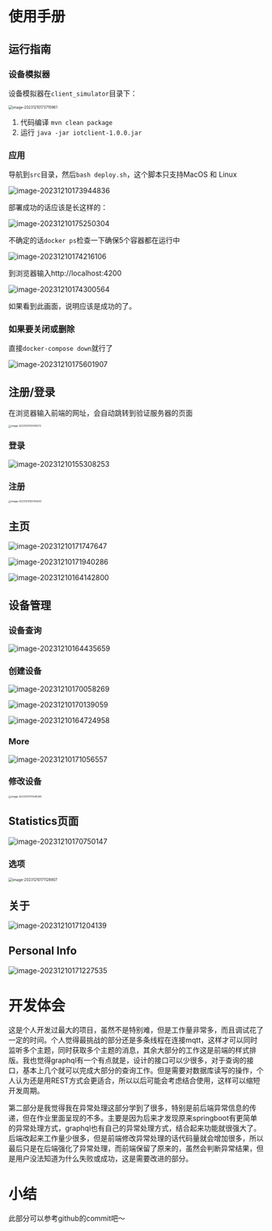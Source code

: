# 使用手册

## 运行指南

### 设备模拟器

设备模拟器在`client_simulator`目录下：

<img src="./README.assets/image-20231210173715961.png" alt="image-20231210173715961" style="zoom:50%;" />

1. 代码编译 `mvn clean package`
2. 运行 `java -jar iotclient-1.0.0.jar`

### 应用

导航到`src`目录，然后`bash deploy.sh`，这个脚本只支持MacOS 和 Linux

![image-20231210173944836](./README.assets/image-20231210173944836.png)

部署成功的话应该是长这样的：

![image-20231210175250304](./README.assets/image-20231210175250304.png)

不确定的话`docker ps`检查一下确保5个容器都在运行中

![image-20231210174216106](./README.assets/image-20231210174216106.png)

到浏览器输入http://localhost:4200

![image-20231210174300564](./README.assets/image-20231210174300564.png)

如果看到此画面，说明应该是成功的了。

### 如果要关闭或删除

直接`docker-compose down`就行了

![image-20231210175601907](./README.assets/image-20231210175601907.png)



## 注册/登录

在浏览器输入前端的网址，会自动跳转到验证服务器的页面

<img src="./README.assets/image-20231210155145573.png" alt="image-20231210155145573" style="zoom:33%;" />

### 登录

![image-20231210155308253](./README.assets/image-20231210155308253.png)

### 注册

<img src="./README.assets/image-20231210163134243.png" alt="image-20231210163134243" style="zoom: 33%;" />

## 主页

![image-20231210171747647](./README.assets/image-20231210171747647.png)

![image-20231210171940286](./README.assets/image-20231210171940286.png)

![image-20231210164142800](./README.assets/image-20231210164142800.png)

## 设备管理

### 设备查询

![image-20231210164435659](./README.assets/image-20231210164435659.png)

### 创建设备

![image-20231210170058269](./README.assets/image-20231210170058269.png)

![image-20231210170139059](./README.assets/image-20231210170139059.png)

![image-20231210164724958](./README.assets/image-20231210164724958.png)

### More

![image-20231210171056557](./README.assets/image-20231210171056557.png)

### 修改设备

<img src="./README.assets/image-20231210170246385.png" alt="image-20231210170246385" style="zoom:33%;" />

## Statistics页面

![image-20231210170750147](./README.assets/image-20231210170750147.png)

### 选项

<img src="./README.assets/image-20231210171128807.png" alt="image-20231210171128807" style="zoom:50%;" />

## 关于

![image-20231210171204139](./README.assets/image-20231210171204139.png)

## Personal Info

![image-20231210171227535](./README.assets/image-20231210171227535.png)



# 开发体会

这是个人开发过最大的项目，虽然不是特别难，但是工作量非常多，而且调试花了一定的时间。个人觉得最挑战的部分还是多条线程在连接mqtt，这样才可以同时监听多个主题，同时获取多个主题的消息，其余大部分的工作这是前端的样式排版。我也觉得graphql有一个有点就是，设计的接口可以少很多，对于查询的接口，基本上几个就可以完成大部分的查询工作。但是需要对数据库读写的操作，个人认为还是用REST方式会更适合，所以以后可能会考虑结合使用，这样可以缩短开发周期。

第二部分是我觉得我在异常处理这部分学到了很多，特别是前后端异常信息的传递，但在作业里面呈现的不多。主要是因为后来才发现原来springboot有更简单的异常处理方式，graphql也有自己的异常处理方式，结合起来功能就很强大了。后端改起来工作量少很多，但是前端修改异常处理的话代码量就会增加很多，所以最后只是在后端强化了异常处理，而前端保留了原来的，虽然会判断异常结果，但是用户没法知道为什么失败或成功，这是需要改进的部分。

# 小结

此部分可以参考github的commit吧～

